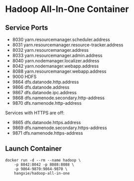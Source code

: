 # Hadoop All-In-One Container

## Service Ports
* 8030 yarn.resourcemanager.scheduler.address
* 8031 yarn.resourcemanager.resource-tracker.address
* 8032 yarn.resourcemanager.address
* 8033 yarn.resourcemanager.admin.address
* 8040 yarn.nodemanager.localizer.address
* 8042 yarn.nodemanager.webapp.address
* 8088 yarn.resourcemanager.webapp.address
* 9000 HDFS
* 9864 dfs.datanode.http.address
* 9866 dfs.datanode.address
* 9867 dfs.datanode.ipc.address
* 9868 dfs.namenode.secondary.http-address
* 9870 dfs.namenode.http-address

Services with HTTPS are off:
* 9865 dfs.datanode.https.address
* 9869 dfs.namenode.secondary.https-address
* 9871 dfs.namenode.https-address

## Launch Container

```
docker run -d --rm --name hadoop \
    -p 8042:8042 -p 8088:8088 \
    -p 9864-9870:9864-9870 \
    hangxie/hadoop-all-in-one
```
